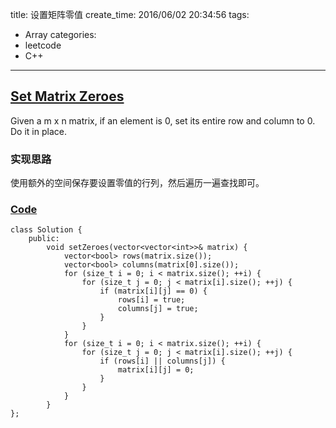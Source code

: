 title: 设置矩阵零值
create_time: 2016/06/02 20:34:56
tags:
- Array
categories:
- leetcode
- C++

---
## [Set Matrix Zeroes](https://leetcode.com/problems/set-matrix-zeroes/)
Given a m x n matrix, if an element is 0, set its entire row and column to 0. Do it in place.

### 实现思路
使用额外的空间保存要设置零值的行列，然后遍历一遍查找即可。

### [Code](https://github.com/Finalcheat/leetcode/blob/master/src/Set-Matrix-Zeroes.cpp)
```
class Solution {
    public:
        void setZeroes(vector<vector<int>>& matrix) {
            vector<bool> rows(matrix.size());
            vector<bool> columns(matrix[0].size());
            for (size_t i = 0; i < matrix.size(); ++i) {
                for (size_t j = 0; j < matrix[i].size(); ++j) {
                    if (matrix[i][j] == 0) {
                        rows[i] = true;
                        columns[j] = true;
                    }
                }
            }
            for (size_t i = 0; i < matrix.size(); ++i) {
                for (size_t j = 0; j < matrix[i].size(); ++j) {
                    if (rows[i] || columns[j]) {
                        matrix[i][j] = 0;
                    }
                }
            }
        }
};
```
